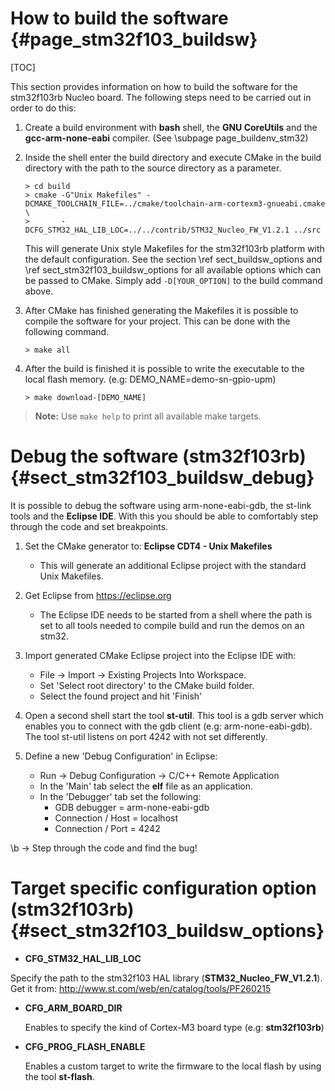 How to build the software {#page_stm32f103_buildsw}
============

[TOC]

This section provides information on how to build the software for the stm32f103rb
Nucleo board. The following steps need to be carried out in order to do this:

1. Create a build environment with **bash** shell, the **GNU CoreUtils** and the
   **gcc-arm-none-eabi** compiler. (See \subpage page_buildenv_stm32)
2. Inside the shell enter the build directory and execute CMake in the build
   directory with the path to the source directory as a parameter.

       > cd build
       > cmake -G"Unix Makefiles" -DCMAKE_TOOLCHAIN_FILE=../cmake/toolchain-arm-cortexm3-gnueabi.cmake \
       >       -DCFG_STM32_HAL_LIB_LOC=../../contrib/STM32_Nucleo_FW_V1.2.1 ../src

   This will generate Unix style Makefiles for the stm32f103rb platform with the
   default configuration. See the section \ref sect_buildsw_options and
   \ref sect_stm32f103_buildsw_options for all available options which can be
   passed to CMake. Simply add `-D[YOUR_OPTION]` to the build command above.

3. After CMake has finished generating the Makefiles it is possible to compile
   the software for your project. This can be done with the following command.

       > make all

4. After the build is finished it is possible to write the executable to the local
   flash memory. (e.g: DEMO_NAME=demo-sn-gpio-upm)

       > make download-[DEMO_NAME]

> **Note:** Use `make help` to print all available make targets.

# Debug the software (stm32f103rb)   {#sect_stm32f103_buildsw_debug}
It is possible to debug the software using arm-none-eabi-gdb, the st-link tools
and the **Eclipse IDE**. With this you should be able to comfortably step through
the code and set breakpoints.

1. Set the CMake generator to: **Eclipse CDT4 - Unix Makefiles**
   - This will generate an additional Eclipse project with the standard Unix Makefiles.

2. Get Eclipse from https://eclipse.org
   - The Eclipse IDE needs to be started from a shell where the path is set
     to all tools needed to compile build and run the demos on an stm32.

3. Import generated CMake Eclipse project into the Eclipse IDE with:
   - File -> Import -> Existing Projects Into Workspace.
   - Set 'Select root directory' to the CMake build folder.
   - Select the found project and hit 'Finish'

4. Open a second shell start the tool **st-util**. This tool is a gdb server
   which enables you to connect with the gdb client (e.g: arm-none-eabi-gdb).
   The tool st-util listens on port 4242 with not set differently.

5. Define a new 'Debug Configuration' in Eclipse:
   - Run -> Debug Configuration -> C/C++ Remote Application
   - In the 'Main' tab select the **elf** file as an application.
   - In the 'Debugger' tab set the following:
     * GDB debugger = arm-none-eabi-gdb
     * Connection / Host = localhost
     * Connection / Port = 4242

\b -> Step through the code and find the bug!

# Target specific configuration option (stm32f103rb)   {#sect_stm32f103_buildsw_options}

- **CFG_STM32_HAL_LIB_LOC**

 Specify the path to the stm32f103 HAL library (**STM32_Nucleo_FW_V1.2.1**).
 Get it from: http://www.st.com/web/en/catalog/tools/PF260215

- **CFG_ARM_BOARD_DIR**

  Enables to specify the kind of Cortex-M3 board type (e.g: **stm32f103rb**)

- **CFG_PROG_FLASH_ENABLE**

  Enables a custom target to write the firmware to the local flash by using the
  tool **st-flash**.
